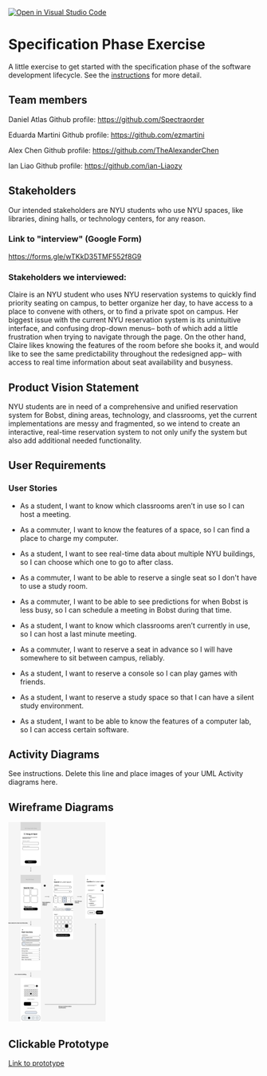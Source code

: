 [![Open in Visual Studio Code](https://classroom.github.com/assets/open-in-vscode-c66648af7eb3fe8bc4f294546bfd86ef473780cde1dea487d3c4ff354943c9ae.svg)](https://classroom.github.com/online_ide?assignment_repo_id=8553695&assignment_repo_type=AssignmentRepo)
# Specification Phase Exercise

A little exercise to get started with the specification phase of the software development lifecycle. See the [instructions](instructions.md) for more detail.

## Team members

Daniel Atlas Github profile: https://github.com/Spectraorder

Eduarda Martini Github profile: https://github.com/ezmartini

Alex Chen Github profile: https://github.com/TheAlexanderChen

Ian Liao Github profile: https://github.com/ian-Liaozy


## Stakeholders

Our intended stakeholders are NYU students who use NYU spaces, like libraries, dining halls, or technology centers, for any reason.  

### Link to "interview" (Google Form)

https://forms.gle/wTKkD35TMF552f8G9

### Stakeholders we interviewed: 
Claire is an NYU student who uses NYU reservation systems to quickly find priority seating on campus, to better organize her day, to have access to a place to convene with others, or to find a private spot on campus. Her biggest issue with the current NYU reservation system is its unintuitive interface, and confusing drop-down menus– both of which add a little frustration when trying to navigate through the page. On the other hand, Claire likes knowing the features of the room before she books it, and would like to see the same predictability throughout the redesigned app– with access to real time information about seat availability and busyness. 

## Product Vision Statement

NYU students are in need of a comprehensive and unified reservation system for Bobst, dining areas, technology, and classrooms, yet the current implementations are messy and fragmented, so we intend to create an interactive, real-time reservation system to not only unify the system but also add additional needed functionality. 

## User Requirements

### User Stories

- As a student, I want to know which classrooms aren’t in use so I can host a meeting. 

- As a commuter, I want to know the features of a space, so I can find a place to charge my computer. 

- As a student, I want to see real-time data about multiple NYU buildings, so I can choose which one to go to after class. 

- As a commuter, I want to be able to reserve a single seat so I don't have to use a study room. 

- As a commuter, I want to be able to see predictions for when Bobst is less busy, so I can schedule a meeting in Bobst during that time. 

- As a student, I want to know which classrooms aren’t currently in use, so I can host a last minute meeting. 

- As a commuter, I want to reserve a seat in advance so I will have somewhere to sit between campus, reliably.

- As a student, I want to reserve a console so I can play games with friends. 

- As a student, I want to reserve a study space so that I can have a silent study environment.

- As a student, I want to be able to know the features of a computer lab, so I can access certain software.


## Activity Diagrams

See instructions. Delete this line and place images of your UML Activity diagrams here.


## Wireframe Diagrams

<a href="https://www.figma.com/file/tsQs2kiqpfBSQ6TXV3w506/Wireframe-diagram?node-id=0%3A1"><img src="./src/Wireframe%20diagram.png" height="400" /></a>

## Clickable Prototype

[Link to prototype](https://www.figma.com/file/1qeYtmnA9MI0NV0ljpfuT5/prototype?node-id=0%3A1)